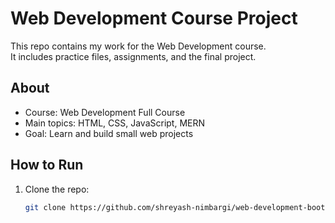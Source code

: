 # Web Development Course Project

This repo contains my work for the Web Development course.  
It includes practice files, assignments, and the final project.

## About
- Course: Web Development Full Course
- Main topics: HTML, CSS, JavaScript, MERN
- Goal: Learn and build small web projects

## How to Run
1. Clone the repo:
   ```bash
   git clone https://github.com/shreyash-nimbargi/web-development-bootcamp.git
